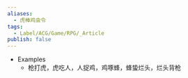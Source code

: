 ```yaml
---
aliases:
  - 虎棒鸡虫令
tags:
  - Label/ACG/Game/RPG/_Article
publish: false
---
```


- Examples
    - 枪打虎，虎吃人，人捉鸡，鸡啄蜂，蜂蛰烂头，烂头背枪
